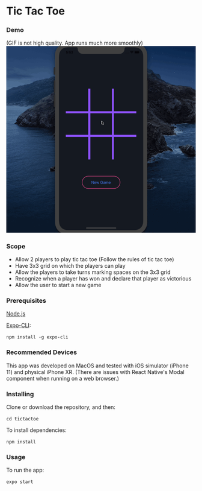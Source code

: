 # Tic Tac Toe

### Demo
(GIF is not high quality. App runs much more smoothly)
![](tictactoe.gif)

### Scope
* Allow 2 players to play tic tac toe (Follow the rules of tic tac toe)
* Have 3x3 grid on which the players can play
* Allow the players to take turns marking spaces on the 3x3 grid
* Recognize when a player has won and declare that player as victorious
* Allow the user to start a new game

### Prerequisites
[Node.js](https://nodejs.org/)

[Expo-CLI](https://expo.io/learn):
```
npm install -g expo-cli
```

### Recommended Devices
This app was developed on MacOS and tested with iOS simulator (iPhone 11) and physical iPhone XR.
(There are issues with React Native's Modal component when running on a web browser.)

### Installing
Clone or download the repository, and then:
```
cd tictactoe
```

To install dependencies:
```
npm install
```

### Usage
To run the app:
```bash
expo start
```
